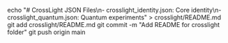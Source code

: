 echo "# CrossLight JSON Files\n- crosslight_identity.json: Core identity\n- crosslight_quantum.json: Quantum experiments" > crosslight/README.md
git add crosslight/README.md
git commit -m "Add README for crosslight folder"
git push origin main

